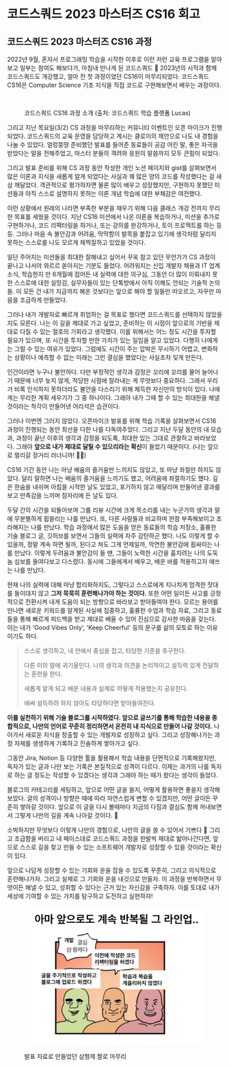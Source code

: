 # 코드스쿼드 2023 마스터즈 CS16 회고

## 코드스쿼드 2023 마스터즈 CS16 과정

2022년 9월, 혼자서 프로그래밍 학습을 시작한 이후로 이런 저런 교육 프로그램을 알아보고 일부는 참여도 해보다가, 마침내 만나게 된 코드스쿼드 💚 2023년의 시작과 함께 코드스쿼드도 개강했고, 얼마 전 첫 과정이었던 CS16이 마무리되었다. 코드스쿼드 CS16은 Computer Science 기초 지식을 직접 코드로 구현해보면서 배우는 과정이다.

<figure><img src="https://lh6.googleusercontent.com/Iwem0ihoZWwn_kCUBUYj5HNKfQtKrunDCnq5Kgy9IqH87SLxZSCgp9ZEBK_QJgN5oBe-zsJb8Jq-Y2on7Ee9dihz9BX2bSqZr7BnLISxxBsKnB9PZ43cYU6K59IaiwPDAokbAyUTPy8s08xGQx-luPMUsw=s2048" alt=""><figcaption><p>코드스쿼드 CS16 과정 소개 (출처: 코드스쿼드 학습 플랫폼 Lucas)</p></figcaption></figure>

그리고 지난 목요일(3/2) CS 과정을 마무리하는 커뮤니티 이벤트인 오픈 마이크가 진행되었다. 코드스쿼드의 교육 운영을 담당하고 계시는 클로이의 제안으로 나도 내 경험을 나눌 수 있었다. 얼렁뚱땅 준비했던 발표를 들어준 동료들이 공감 어린 말, 좋은 자극을 받았다는 말을 전해주었고, 마스터 분들의 격려와 응원의 말씀까지 모두 큰힘이 되었다.&#x20;

그리고 발표 준비를 위해 CS 과정 동안 작성한 개인 노션 페이지와 gist를 살펴보면서 많은 이론과 지식을 새롭게 알게 되었다는 사실과 꽤 많은 양의 코드를 작성했다는 걸 새삼 깨달았다. 객관적으로 평가하자면 물론 많이 배우고 성장했지만, 구현하지 못했던 미션들과 아직 스스로 설명하지 못하는 이론 개념 학습에 대한 부채감은 여전했다.



이런 상황에서 원래의 나라면 부족한 부분을 채우기 위해 다음 클래스 개강 전까지 무리한 목표를 세웠을 것이다. 지난 CS16 미션에서 나온 이론을 복습하거나, 미션을 추가로 구현하거나, 코드 리팩터링을 하거나, 또는 강의를 완강하거나, 토이 프로젝트를 하는 등등. 그러나 마음 속 불안감과 어려움, 막막함이 발목을 붙잡고 있기에 생각처럼 달리지 못하는 스스로를 나도 모르게 채찍질하고 있었을 것이다.

일단 주어지는 미션들을 최대한 잘해내고 싶어서 꾸욱 참고 있던 무언가가 CS 과정이 끝나고 나서야 와르르 쏟아지는 기분도 들었다. 어려워지는 신입 개발자 채용과 IT 업계 소식, 학습한지 만 6개월에 접어든 내 실력에 대한 의구심, 그동안 더 많이 이뤄내지 못한 스스로에 대한 실망감, 실무자들이 있는 단톡방에서 아직 이해도 안되는 기술적 논의들. 이 모든 건 내가 지금까지 해온 것보다는 앞으로 해야 할 일들만 떠오르고, 자꾸만 마음을 조급하게 만들었다.

그러나 내가 개발자로 빠르게 취업하는 걸 목표로 했다면 코드스쿼드를 선택하지 않았을지도 모른다. 나는 이 길을 제대로 가고 싶었고, 준비하는 이 시점이 앞으로의 기반을 제대로 다질 수 있는 절호의 기회라고 생각했다. 이를 위해서는 어느 정도 시간을 투자할 필요가 있으며, 또 시간을 투자할 만한 가치가 있는 일임을 알고 있었다. 다행히 나에게는 그럴 수 있는 여유가 있었다. 그럼에도 시간이 주는 압박은 무시하기 어렵고, 변화하는 상황이나 예측할 수 없는 미래는 그런 결심을 했었다는 사실조차 잊게 만든다.



인간이라면 누구나 불안하다. 다만 부정적인 생각과 감정은 꼬리에 꼬리를 물어 늘어나기 때문에 너무 늦지 않게, 적당한 시점에 잘라내는 게 무엇보다 중요하다. 그래서 우리가 비록 인식하지 못하더라도 불안을 다스리기 위해 체득한 자신만의 방식이 있다. 나에게는 무리한 계획 세우기가 그 중 하나이다. 그래야 내가 그때 할 수 있는 최대한을 해낼 것이라는 착각이 만들어낸 어리석은 습관이다.

그러나 이번엔 그러지 않았다. 오픈마이크 발표를 위해 학습 기록을 살펴보면서 CS16 과정이 진행되는 동안 최선을 다한 나를 다독여주었다. 그리고 지난 두달 동안의 내 모습과, 과정이 끝난 이후의 생각과 감정을 되도록, 최대한 있는 그대로 관찰하고 바라보았다. 그래야 **앞으로 내가 제대로 달릴 수 있으리라는 확신**이 들었기 때문이다. (나는 앞으로 멀리갈 장거리 러너니까! 🏃‍♀️)



CS16 기간 동안 나는 마냥 배움의 즐거움만 느끼지도 않았고, 또 마냥 좌절만 하지도 않았다. 달리 말하면 나는 배움의 즐거움을 느끼기도 했고, 어려움에 좌절하기도 했다. 깊은 한숨을 내쉬며 아침을 시작한 날도 있었고, 포기하지 않고 매달리며 만들어낸 결과를 보고 만족감을 느끼며 잠자리에 든 날도 있다.

두달 간의 시간을 되돌아보며 그룹 리뷰 시간에 크게 목소리를 내는 누군가의 생각과 말에 무분별하게 휩쓸리는 나를 만났다. 또, 다른 사람들과 비교하며 한참 부족해보이고 초라해지는 나를 만났다. 학습 과정에서 많은 도움을 얻은 동료들의 학습 저장소, 훌륭한 기술 블로그 글, 깃허브를 보면서 그들의 실력에 자주 감탄하곤 했다. 나도 이렇게 할 수 있을까, 정말 계속 하면 될까, 된다고 쳐도 그게 언제일까, 막연한 불안감에 휩싸이는 나를 만났다. 이렇게 두려움과 불안감이 들 땐, 그들이 노력한 시간을 훔치려는 나의 도둑놈 심보를 들여다보고 다스렸다. 동시에 그들에게서 배우고, 배운 바를 적용하고자 애쓰는 나를 만났다.&#x20;

현재 나의 실력에 대해 마냥 합리화하지도, 그렇다고 스스로에게 지나치게 엄격한 잣대를 들이대지 않고 **그저 묵묵히 훈련해나가야 하는 것이다.** 또한 어떤 일이든 사고를 긍정적으로 전환시켜 내게 도움이 되는 방향으로 바라보고 받아들여야 한다. 모르는 용어를 만나면 새로운 키워드를 알게된 사실에 집중하고, 훌륭한 수업과 학습 자료, 그리고 동료들을 통해 빠르게 피드백을 받고 제대로 배울 수 있어 진심으로 감사한 마음을 갖는다. 이는 내가 'Good Vibes Only', 'Keep Cheerful' 등의 문구를 삶의 모토로 하는 이유이기도 하다.

> 스스로 생각하고, 내 안에서 중심을 잡고, 타당한 기준을 추구한다.&#x20;
>
> 다른 이의 말에 귀기울인다. 나의 생각과 의견을 논리적이고 설득력 있게 전달하는 훈련을 한다.
>
> 새롭게 알게 되고 배운 내용과 실제로 어떻게 적용했는지 공유한다.&#x20;
>
> 애써 설득하려 하지 않아도 타당하다면 받아들여진다.&#x20;



**이를 실천하기 위해 기술 블로그를 시작하였다. 앞으로 글쓰기를 통해 학습한 내용을 종합적으로, 나만의 언어로 꾸준히 정리하면서 온전히 내 지식으로 만들어 나갈 것이다.** 나아가서 새로운 지식을 창출할 수 있는 개발자로 성장하고 싶다. 그리고 성장해나가는 과정 자체를 생생하게 기록하고 진솔하게 쌓아가고 싶다.

그동안 Jira, Notion 등 다양한 툴을 활용해서 학습 내용을 단편적으로 기록해왔지만, 독자가 있는 글과 나만 보는 기록은 본질적으로 성격이 다르다. 이제는 과거의 나를 독자로 하는 글 정도는 작성할 수 있겠다는 생각과 그래야 하는 때가 왔다는 생각이 들었다.

블로그의 카테고리를 세팅하고, 앞으로 어떤 글을 쓸지, 어떻게 활용하면 좋을지 생각해보았다. 글의 성격이나 방향은 때에 따라 자연스럽게 변할 수 있겠지만, 어떤 글이든 꾸준히 쌓아갈 것이다. 앞으로 이 글을 다시 볼때마다 지금의 다짐과 결심도 함께 꺼내보면서 그렇게 나만의 길을 계속 나아갈 것이다. 👣



소박하지만 무엇보다 이렇게 나만의 경험으로, 나만의 글을 쓸 수 있어서 기쁘다 🥳 그리고 조급함을 버리고 내 페이스대로 코드스쿼드 과정을 한발씩 제대로 밟아나간다면, 앞으로 스스로 길을 찾고 만들 수 있는 소프트웨어 개발자로 성장할 수 있을 것이라는 확신이 있다.

앞으로 나답게 성장할 수 있는 기회와 운을 잡을 수 있도록 꾸준히, 그리고 의식적으로 훈련해나가자. 그리고 실제로 그 기회와 운을 내것으로 만들자. 이 과정을 반복하면서 무엇이든 해낼 수 있고, 성취할 수 있다는 근거 있는 자신감을 구축하자. 이를 토대로 내가 세상에 기여할 수 있는 가치를 탐구하고 도전하고 실현하자!



<figure><img src="../../.gitbook/assets/image (1).png" alt=""><figcaption><p>발표 자료로 만들었던 삼형제 짤로 마무리</p></figcaption></figure>

